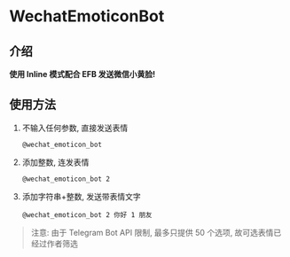 # WechatEmoticonBot

## 介绍

**使用 Inline 模式配合 EFB 发送微信小黄脸!**

## 使用方法

1. 不输入任何参数, 直接发送表情

    `@wechat_emoticon_bot `

2. 添加整数, 连发表情

    `@wechat_emoticon_bot 2`

3. 添加字符串+整数, 发送带表情文字

    `@wechat_emoticon_bot 2 你好 1 朋友`

> 注意: 由于 Telegram Bot API 限制, 最多只提供 50 个选项, 故可选表情已经过作者筛选
